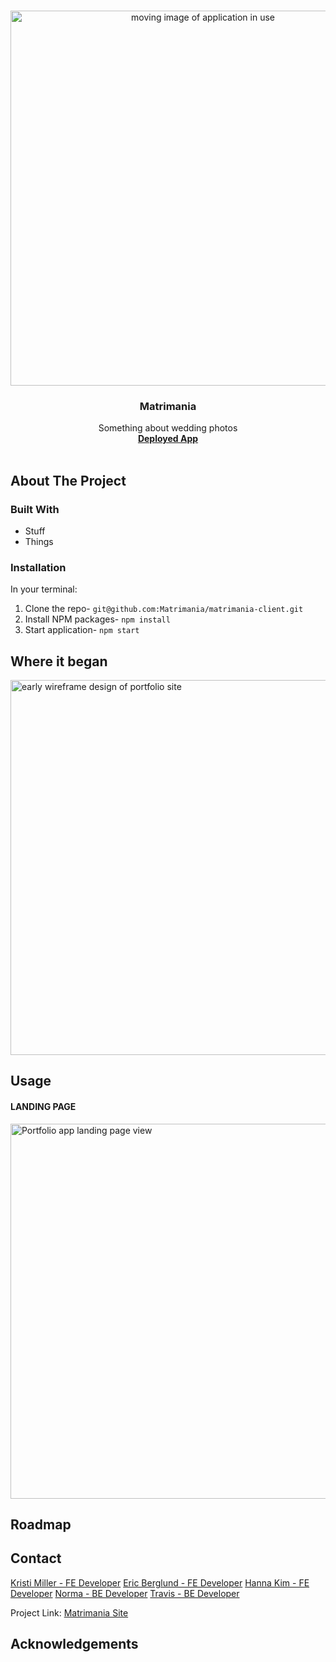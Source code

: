 <br />
<p align="center">
  <a href="https://github.com/Matrimania/matrimania-client">
    <img src="ReadmeAssets/Intro.gif" alt="moving image of application in use" width="600">
  </a>
  <h3 align="center">Matrimania</h3>
  <p align="center">
    Something about wedding photos
    <br />
    <a href="https://matrimania-client.herokuapp.com/"><strong>Deployed App</strong></a>
    <br />
    <br />
  </p>
</p>

## About The Project

### Built With
* Stuff
* Things

### Installation
In your terminal:
1. Clone the repo-
`git@github.com:Matrimania/matrimania-client.git`
2. Install NPM packages- `npm install`
3. Start application- `npm start`

## Where it began
<img src="" alt="early wireframe design of portfolio site" width="600">

## Usage
#### LANDING PAGE

<img src="" alt="Portfolio app landing page view" width="600">

## Roadmap

## Contact
[Kristi Miller - FE Developer](https://github.com/Kristiannmiller)
[Eric Berglund - FE Developer]()
[Hanna Kim - FE Developer]()
[Norma - BE Developer]()
[Travis - BE Developer]()

Project Link: [Matrimania Site](https://github.com/Matrimania/matrimania-client)

## Acknowledgements
